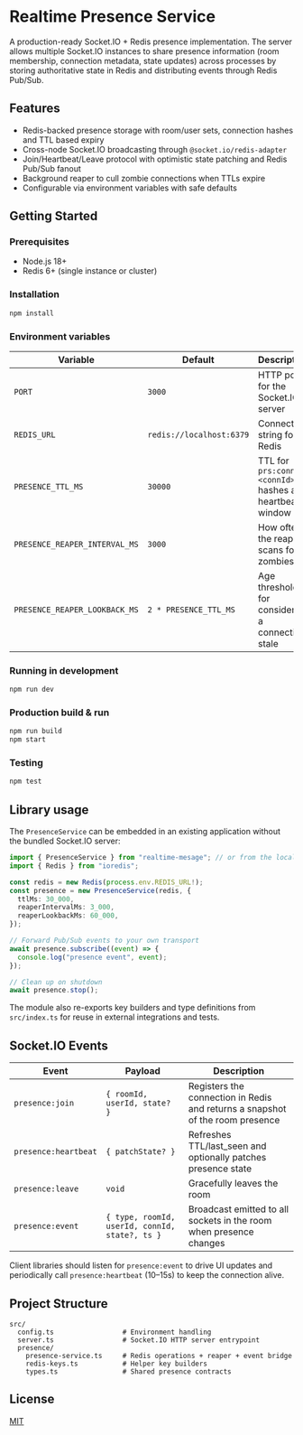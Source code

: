 # Realtime Presence Service

A production-ready Socket.IO + Redis presence implementation. The server allows multiple Socket.IO instances to share presence information (room membership, connection metadata, state updates) across processes by storing authoritative state in Redis and distributing events through Redis Pub/Sub.

## Features

- Redis-backed presence storage with room/user sets, connection hashes and TTL based expiry
- Cross-node Socket.IO broadcasting through `@socket.io/redis-adapter`
- Join/Heartbeat/Leave protocol with optimistic state patching and Redis Pub/Sub fanout
- Background reaper to cull zombie connections when TTLs expire
- Configurable via environment variables with safe defaults

## Getting Started

### Prerequisites

- Node.js 18+
- Redis 6+ (single instance or cluster)

### Installation

```bash
npm install
```

### Environment variables

| Variable | Default | Description |
| --- | --- | --- |
| `PORT` | `3000` | HTTP port for the Socket.IO server |
| `REDIS_URL` | `redis://localhost:6379` | Connection string for Redis |
| `PRESENCE_TTL_MS` | `30000` | TTL for `prs:conn:<connId>` hashes and heartbeat window |
| `PRESENCE_REAPER_INTERVAL_MS` | `3000` | How often the reaper scans for zombies |
| `PRESENCE_REAPER_LOOKBACK_MS` | `2 * PRESENCE_TTL_MS` | Age threshold for considering a connection stale |

### Running in development

```bash
npm run dev
```

### Production build & run

```bash
npm run build
npm start
```

### Testing

```bash
npm test
```

## Library usage

The `PresenceService` can be embedded in an existing application without the bundled Socket.IO server:

```ts
import { PresenceService } from "realtime-mesage"; // or from the local TypeScript sources
import { Redis } from "ioredis";

const redis = new Redis(process.env.REDIS_URL!);
const presence = new PresenceService(redis, {
  ttlMs: 30_000,
  reaperIntervalMs: 3_000,
  reaperLookbackMs: 60_000,
});

// Forward Pub/Sub events to your own transport
await presence.subscribe((event) => {
  console.log("presence event", event);
});

// Clean up on shutdown
await presence.stop();
```

The module also re-exports key builders and type definitions from `src/index.ts` for reuse in external integrations and tests.

## Socket.IO Events

| Event | Payload | Description |
| --- | --- | --- |
| `presence:join` | `{ roomId, userId, state? }` | Registers the connection in Redis and returns a snapshot of the room presence |
| `presence:heartbeat` | `{ patchState? }` | Refreshes TTL/last_seen and optionally patches presence state |
| `presence:leave` | `void` | Gracefully leaves the room |
| `presence:event` | `{ type, roomId, userId, connId, state?, ts }` | Broadcast emitted to all sockets in the room when presence changes |

Client libraries should listen for `presence:event` to drive UI updates and periodically call `presence:heartbeat` (10–15s) to keep the connection alive.

## Project Structure

```
src/
  config.ts                 # Environment handling
  server.ts                 # Socket.IO HTTP server entrypoint
  presence/
    presence-service.ts     # Redis operations + reaper + event bridge
    redis-keys.ts           # Helper key builders
    types.ts                # Shared presence contracts
```

## License

[MIT](./LICENSE)
